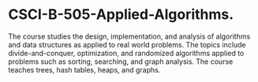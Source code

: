 # CSCI-B-505-Applied-Algorithms.
The course studies the design, implementation, and analysis of algorithms and data structures as applied to real world problems. The topics include divide-and-conquer, optimization, and randomized algorithms applied to problems such as sorting, searching, and graph analysis. The course teaches trees, hash tables, heaps, and graphs.
